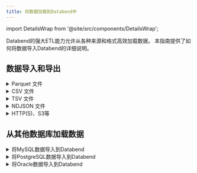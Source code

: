 ```yaml
---
title: 将数据加载到Databend中
---
```


import DetailsWrap from '@site/src/components/DetailsWrap';

Databend的强大ETL能力允许从各种来源和格式高效加载数据。
本指南提供了如何将数据导入Databend的详细说明。

## 数据导入和导出

<DetailsWrap>

<details>
<summary> Parquet 文件 </summary>

- [如何将Parquet文件加载到表中](./03-load-semistructured/00-load-parquet.md)
- [如何将表导出到Parquet文件](../50-unload-data/00-unload-parquet.md)
- [如何直接在Parquet文件上查询](./04-transform/00-querying-parquet.md)
 
</details>

<details>
<summary> CSV 文件 </summary>

- [如何将CSV文件加载到表中](./03-load-semistructured/01-load-csv.md)
- [如何将表导出到CSV文件](../50-unload-data/01-unload-csv.md)
- [如何直接在CSV文件上查询](./04-transform/01-querying-csv.md)

</details>


<details>
<summary> TSV 文件 </summary>

- [如何将TSV文件加载到表中](./03-load-semistructured/02-load-tsv.md)
- [如何将表导出到TSV文件](../50-unload-data/02-unload-tsv.md)
- [如何直接在TSV文件上查询](./04-transform/02-querying-tsv.md)

</details>

<details>
<summary> NDJSON 文件 </summary>

- [如何将NDJSON文件加载到表中](./03-load-semistructured/03-load-ndjson.md)
- [如何将表导出到NDJSON文件](../50-unload-data/03-unload-ndjson.md)
- [如何直接在NDJSON文件上查询](./04-transform/03-querying-ndjson.md)

</details>


<details>
<summary> HTTP(S)、S3等 </summary>

- [了解阶段](./00-stage/index.md)
- [从阶段加载](./01-load/00-stage.md)
- [从桶加载](./01-load/01-s3.md)
- [从本地文件加载](./01-load/02-local.md)
- [从远程文件加载](./01-load/03-http.md)

</details>

</DetailsWrap>

## 从其他数据库加载数据

<DetailsWrap>

<details>
<summary> 将MySQL数据导入到Databend </summary>

- [如何将完整的MySQL表加载到Databend中](./02-load-db/datax.md)
- [如何将MySQL的完整和增量变更同步到Databend中](./02-load-db/debezium.md)

</details>

<details>
<summary> 将PostgreSQL数据导入到Databend </summary>

- [如何将PostgreSQL的完整和增量变更同步到Databend中](./02-load-db/flink-cdc.md)

</details>

<details>
<summary> 将Oracle数据导入到Databend </summary>

- [如何将Oracle的完整和增量变更同步到Databend中](./02-load-db/flink-cdc.md)

</details>

</DetailsWrap>